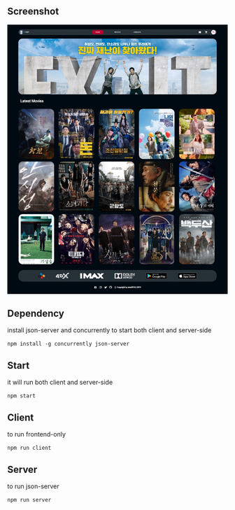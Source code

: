 ## Screenshot
![screenshot](/screenshot/web_capture_localhost.jpeg)

## Dependency
install json-server and concurrently to start both client and server-side
```npm
npm install -g concurrently json-server
```

## Start
it will run both client and server-side
```npm
npm start
```

## Client
to run frontend-only
```
npm run client
```

## Server
to run json-server
```npm
npm run server
```